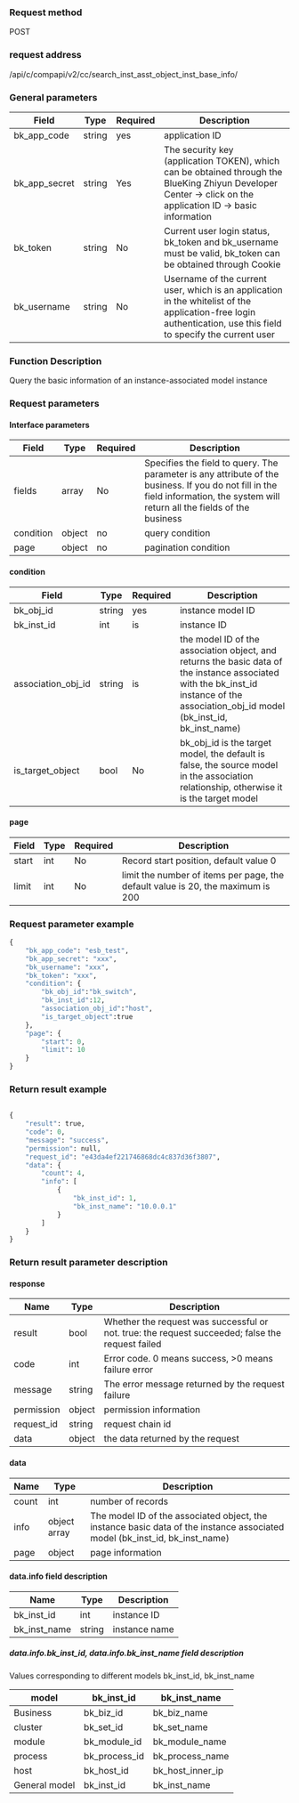 ### Request method

POST


### request address

/api/c/compapi/v2/cc/search_inst_asst_object_inst_base_info/


### General parameters

| Field | Type | Required | Description |
|-----------|------------|--------|------------|
| bk_app_code | string | yes | application ID |
| bk_app_secret| string | Yes | The security key (application TOKEN), which can be obtained through the BlueKing Zhiyun Developer Center -> click on the application ID -> basic information |
| bk_token | string | No | Current user login status, bk_token and bk_username must be valid, bk_token can be obtained through Cookie |
| bk_username | string | No | Username of the current user, which is an application in the whitelist of the application-free login authentication, use this field to specify the current user |


### Function Description

Query the basic information of an instance-associated model instance

### Request parameters




#### Interface parameters

| Field | Type | Required | Description |
|-----------|------------|--------|------------|
| fields | array | No | Specifies the field to query. The parameter is any attribute of the business. If you do not fill in the field information, the system will return all the fields of the business |
| condition | object | no | query condition|
| page | object | no | pagination condition |

#### condition

| Field | Type | Required | Description |
|-----------|------------|--------|------------|
| bk_obj_id | string | yes | instance model ID |
| bk_inst_id| int | is | instance ID |
|association_obj_id|string| is | the model ID of the association object, and returns the basic data of the instance associated with the bk_inst_id instance of the association_obj_id model (bk_inst_id, bk_inst_name)|
|is_target_object| bool | No |bk_obj_id is the target model, the default is false, the source model in the association relationship, otherwise it is the target model|

#### page

| Field | Type | Required | Description |
|-----------|------------|--------|------------|
| start | int | No | Record start position, default value 0|
| limit | int | No | limit the number of items per page, the default value is 20, the maximum is 200 |


### Request parameter example

```python
{
    "bk_app_code": "esb_test",
    "bk_app_secret": "xxx",
    "bk_username": "xxx",
    "bk_token": "xxx",
    "condition": {
        "bk_obj_id":"bk_switch", 
		"bk_inst_id":12, 
		"association_obj_id":"host", 
		"is_target_object":true 
    },
    "page": {
        "start": 0,
        "limit": 10
    }
}
```

### Return result example

```python

{
    "result": true,
    "code": 0,
    "message": "success",
    "permission": null,
    "request_id": "e43da4ef221746868dc4c837d36f3807",
    "data": {
        "count": 4,
        "info": [
            {
                "bk_inst_id": 1,
                "bk_inst_name": "10.0.0.1"
            }
        ]
    }
}
```

### Return result parameter description
#### response

| Name | Type | Description |
| ------- | ------ | ---------------------------------------- |
| result | bool | Whether the request was successful or not. true: the request succeeded; false the request failed |
| code | int | Error code. 0 means success, >0 means failure error |
| message | string | The error message returned by the request failure |
| permission | object | permission information |
| request_id | string | request chain id |
| data | object | the data returned by the request |

#### data

| Name | Type | Description |
|---|---|---|
| count| int| number of records |
| info| object array | The model ID of the associated object, the instance basic data of the instance associated model (bk_inst_id, bk_inst_name) |
| page| object|page information|

#### data.info field description
| Name | Type | Description |
|---|---|---|
| bk_inst_id | int | instance ID |
| bk_inst_name | string | instance name |

##### data.info.bk_inst_id, data.info.bk_inst_name field description

Values corresponding to different models bk_inst_id, bk_inst_name

| model | bk_inst_id | bk_inst_name |
|---|---|---|
|Business | bk_biz_id | bk_biz_name|
|cluster | bk_set_id | bk_set_name|
|module | bk_module_id | bk_module_name|
|process | bk_process_id | bk_process_name|
|host | bk_host_id | bk_host_inner_ip|
|General model | bk_inst_id | bk_inst_name|